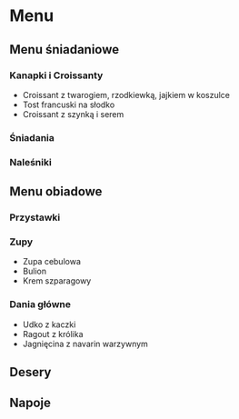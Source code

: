 # Menu

## Menu śniadaniowe

### Kanapki i Croissanty
- Croissant z twarogiem, rzodkiewką, jajkiem w koszulce
- Tost francuski na słodko
- Croissant z szynką i serem
### Śniadania
### Naleśniki

## Menu obiadowe

### Przystawki
### Zupy
- Zupa cebulowa
- Bulion
- Krem szparagowy
### Dania główne
- Udko z kaczki
- Ragout z królika
- Jagnięcina z navarin warzywnym

## Desery

## Napoje

